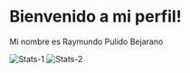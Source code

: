 # Bienvenido a mi perfil!

Mi nombre es Raymundo Pulido Bejarano

![Stats-1](https://github-readme-stats.vercel.app/api?username=Raylynd6299&count_private=true&theme=darcula&show_icons=true)
![Stats-2](https://github-readme-stats.vercel.app/api/top-langs/?username=Raylynd6299&theme=darcula&layout=compact&hide=roff,css,html&langs_count=10)
